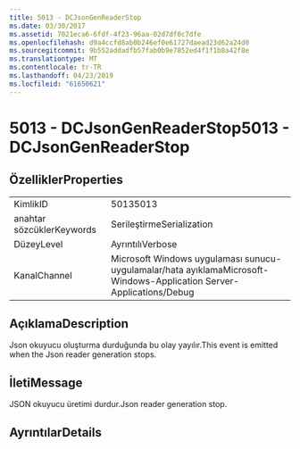 ```yaml
---
title: 5013 - DCJsonGenReaderStop
ms.date: 03/30/2017
ms.assetid: 7021eca6-6fdf-4f23-96aa-02d7df0c7dfe
ms.openlocfilehash: d9a4ccfd8ab0b246ef0e61727daead23d62a24d0
ms.sourcegitcommit: 9b552addadfb57fab0b9e7852ed4f1f1b8a42f8e
ms.translationtype: MT
ms.contentlocale: tr-TR
ms.lasthandoff: 04/23/2019
ms.locfileid: "61650621"
---
```

# <a name="5013---dcjsongenreaderstop"></a><span data-ttu-id="f8e6f-102">5013 - DCJsonGenReaderStop</span><span class="sxs-lookup"><span data-stu-id="f8e6f-102">5013 - DCJsonGenReaderStop</span></span>
## <a name="properties"></a><span data-ttu-id="f8e6f-103">Özellikler</span><span class="sxs-lookup"><span data-stu-id="f8e6f-103">Properties</span></span>  
  
|||  
|-|-|  
|<span data-ttu-id="f8e6f-104">Kimlik</span><span class="sxs-lookup"><span data-stu-id="f8e6f-104">ID</span></span>|<span data-ttu-id="f8e6f-105">5013</span><span class="sxs-lookup"><span data-stu-id="f8e6f-105">5013</span></span>|  
|<span data-ttu-id="f8e6f-106">anahtar sözcükler</span><span class="sxs-lookup"><span data-stu-id="f8e6f-106">Keywords</span></span>|<span data-ttu-id="f8e6f-107">Serileştirme</span><span class="sxs-lookup"><span data-stu-id="f8e6f-107">Serialization</span></span>|  
|<span data-ttu-id="f8e6f-108">Düzey</span><span class="sxs-lookup"><span data-stu-id="f8e6f-108">Level</span></span>|<span data-ttu-id="f8e6f-109">Ayrıntılı</span><span class="sxs-lookup"><span data-stu-id="f8e6f-109">Verbose</span></span>|  
|<span data-ttu-id="f8e6f-110">Kanal</span><span class="sxs-lookup"><span data-stu-id="f8e6f-110">Channel</span></span>|<span data-ttu-id="f8e6f-111">Microsoft Windows uygulaması sunucu-uygulamalar/hata ayıklama</span><span class="sxs-lookup"><span data-stu-id="f8e6f-111">Microsoft-Windows-Application Server-Applications/Debug</span></span>|  
  
## <a name="description"></a><span data-ttu-id="f8e6f-112">Açıklama</span><span class="sxs-lookup"><span data-stu-id="f8e6f-112">Description</span></span>  
 <span data-ttu-id="f8e6f-113">Json okuyucu oluşturma durduğunda bu olay yayılır.</span><span class="sxs-lookup"><span data-stu-id="f8e6f-113">This event is emitted when the Json reader generation stops.</span></span>  
  
## <a name="message"></a><span data-ttu-id="f8e6f-114">İleti</span><span class="sxs-lookup"><span data-stu-id="f8e6f-114">Message</span></span>  
 <span data-ttu-id="f8e6f-115">JSON okuyucu üretimi durdur.</span><span class="sxs-lookup"><span data-stu-id="f8e6f-115">Json reader generation stop.</span></span>  
  
## <a name="details"></a><span data-ttu-id="f8e6f-116">Ayrıntılar</span><span class="sxs-lookup"><span data-stu-id="f8e6f-116">Details</span></span>
